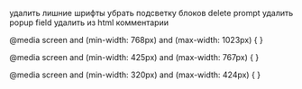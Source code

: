 удалить лишние шрифты
убрать подсветку блоков
delete prompt
удалить popup field
удалить из html комментарии


@media screen and (min-width: 768px) and (max-width: 1023px) {
}

@media screen and (min-width: 425px) and (max-width: 767px) {
}

@media screen and (min-width: 320px) and (max-width: 424px) {
}

